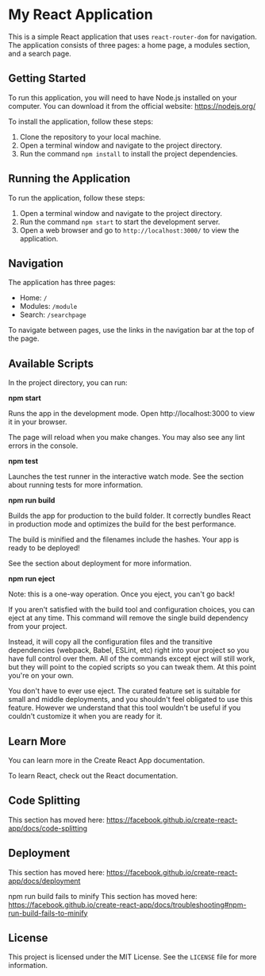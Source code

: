 # My React Application

This is a simple React application that uses `react-router-dom` for navigation. The application consists of three pages: a home page, a modules section, and a search page.

## Getting Started

To run this application, you will need to have Node.js installed on your computer. You can download it from the official website: https://nodejs.org/

To install the application, follow these steps:

1. Clone the repository to your local machine.
2. Open a terminal window and navigate to the project directory.
3. Run the command `npm install` to install the project dependencies.

## Running the Application

To run the application, follow these steps:

1. Open a terminal window and navigate to the project directory.
2. Run the command `npm start` to start the development server.
3. Open a web browser and go to `http://localhost:3000/` to view the application.

## Navigation

The application has three pages:

- Home: `/`
- Modules: `/module`
- Search: `/searchpage`

To navigate between pages, use the links in the navigation bar at the top of the page.

## Available Scripts
In the project directory, you can run:

**npm start**

Runs the app in the development mode.
Open http://localhost:3000 to view it in your browser.

The page will reload when you make changes.
You may also see any lint errors in the console.

**npm test**

Launches the test runner in the interactive watch mode.
See the section about running tests for more information.

**npm run build**

Builds the app for production to the build folder.
It correctly bundles React in production mode and optimizes the build for the best performance.

The build is minified and the filenames include the hashes.
Your app is ready to be deployed!

See the section about deployment for more information.

**npm run eject**

Note: this is a one-way operation. Once you eject, you can't go back!

If you aren't satisfied with the build tool and configuration choices, you can eject at any time. This command will remove the single build dependency from your project.

Instead, it will copy all the configuration files and the transitive dependencies (webpack, Babel, ESLint, etc) right into your project so you have full control over them. All of the commands except eject will still work, but they will point to the copied scripts so you can tweak them. At this point you're on your own.

You don't have to ever use eject. The curated feature set is suitable for small and middle deployments, and you shouldn't feel obligated to use this feature. However we understand that this tool wouldn't be useful if you couldn't customize it when you are ready for it.

## Learn More
You can learn more in the Create React App documentation.

To learn React, check out the React documentation.

## Code Splitting
This section has moved here: https://facebook.github.io/create-react-app/docs/code-splitting

## Deployment
This section has moved here: https://facebook.github.io/create-react-app/docs/deployment

npm run build fails to minify
This section has moved here: https://facebook.github.io/create-react-app/docs/troubleshooting#npm-run-build-fails-to-minify

## License

This project is licensed under the MIT License. See the `LICENSE` file for more information.

